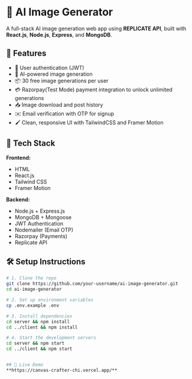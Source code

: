 # 🎨 AI Image Generator

A full-stack AI image generation web app using **REPLICATE API**, built with **React.js**, **Node.js**, **Express**, and **MongoDB**.

## 🌟 Features

- 🔐 User authentication (JWT)
- 🎨 AI-powered image generation
- 📦 30 free image generations per user
- 💳 Razorpay(Test Mode) payment integration to unlock unlimited generations
- 📥 Image download and post history
- ✉️ Email verification with OTP for signup
- 🖌️ Clean, responsive UI with TailwindCSS and Framer Motion

## 🧠 Tech Stack

**Frontend:**
- HTML
- React.js
- Tailwind CSS
- Framer Motion

**Backend:**
- Node.js + Express.js
- MongoDB + Mongoose
- JWT Authentication
- Nodemailer (Email OTP)
- Razorpay (Payments)
- Replicate API

## 🛠️ Setup Instructions

```bash
# 1. Clone the repo
git clone https://github.com/your-username/ai-image-generator.git
cd ai-image-generator

# 2. Set up environment variables
cp .env.example .env

# 3. Install dependencies
cd server && npm install
cd ../client && npm install

# 4. Start the development servers
cd server && npm start
cd ../client && npm start


## 🧪 Live Demo
**https://canvas-crafter-chi.vercel.app/**



